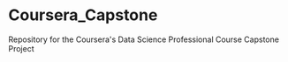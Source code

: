 # Coursera_Capstone
Repository for the Coursera's Data Science Professional Course Capstone Project
